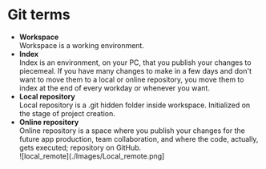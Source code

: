 # Git terms
- **Workspace**  
Workspace is a working environment.
- **Index**  
Index is an environment, on your PC, that you publish your changes to piecemeal. If you have many changes to make in a few days and don't want to move them to a local or online repository, you move them to index at the end of every workday or whenever you want. 
- **Local repository**  
Local repository is a .git hidden folder inside workspace. Initialized on the stage of project creation.
- **Online repository**  
Online repository is a space where you publish your changes for the future app production, team collaboration, and where the code, actually, gets executed; repository on GitHub.  
![local_remote](./Images/Local_remote.png]
